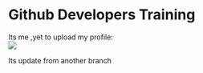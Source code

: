 # Github Developers Training
Its me ,yet to upload my profile:  
![](https://github.com/ramprasad1032.png)

Its update from another branch
